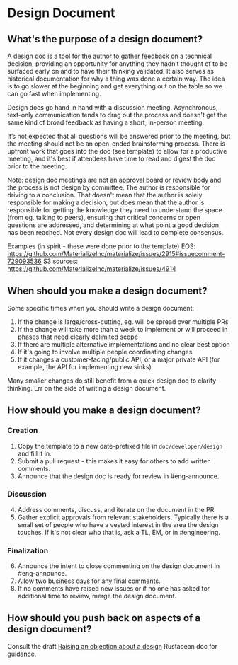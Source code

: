 # Design Document

## What's the purpose of a design document?

A design doc is a tool for the author to gather feedback on a technical
decision, providing an opportunity for anything they hadn’t thought of to be
surfaced early on and to have their thinking validated. It also serves as
historical documentation for why a thing was done a certain way. The idea is to
go slower at the beginning and get everything out on the table so we can go
fast when implementing.

Design docs go hand in hand with a discussion meeting. Asynchronous,
text-only communication tends to drag out the process and doesn't get the
same kind of broad feedback as having a short, in-person meeting.

It’s not expected that all questions will be answered prior to the meeting,
but the meeting should not be an open-ended brainstorming process. There is
upfront work that goes into the doc (see template) to allow for a productive
meeting, and it's best if attendees have time to read and digest the doc
prior to the meeting.

Note: design doc meetings are not an approval board or review body and the
process is not design by committee. The author is responsible for driving to
a conclusion. That doesn't mean that the author is solely responsible for
making a decision, but does mean that the author is responsible for getting
the knowledge they need to understand the space (from eg. talking to peers),
ensuring that critical concerns or open questions are addressed, and
determining at what point a good decision has been reached. Not every design
doc will lead to complete consensus.

Examples (in spirit - these were done prior to the template)
EOS: https://github.com/MaterializeInc/materialize/issues/2915#issuecomment-729093536
S3 sources: https://github.com/MaterializeInc/materialize/issues/4914

## When should you make a design document?

Some specific times when you should write a design document:
1. If the change is large/cross-cutting, eg. will be spread over multiple PRs
2. If the change will take more than a week to implement or will proceed in phases that need clearly delimited scope
3. If there are multiple alternative implementations and no clear best option
4. If it's going to involve multiple people coordinating changes
5. If it changes a customer-facing/public API, or a major private API (for example, the API for implementing new sinks)

Many smaller changes do still benefit from a quick design doc to clarify
thinking. Err on the side of writing a design document.

## How should you make a design document?

### Creation
1. Copy the template to a new date-prefixed file in `doc/developer/design` and fill it in.
2. Submit a pull request - this makes it easy for others to add written comments.
3. Announce that the design doc is ready for review in #eng-announce.

### Discussion
4. Address comments, discuss, and iterate on the document in the PR
5. Gather explicit approvals from relevant stakeholders. Typically there is a small set of people who have a vested interest in the area the design touches. If it's not clear who that is, ask a TL, EM, or in #engineering.

### Finalization
6. Announce the intent to close commenting on the design document in #eng-announce.
7. Allow two business days for any final comments.
8. If no comments have raised new issues or if no one has asked for additional time to review, merge the design document.

## How should you push back on aspects of a design document?

Consult the draft [Raising an objection about a design](https://rustacean-principles.netlify.app/how_to_rustacean/show_up/raising_an_objection.html) Rustacean doc for guidance.
